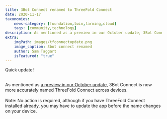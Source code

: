 ```yaml
---
title: 3Bot Connect renamed to ThreeFold Connect 
date: 2020-11-17
taxonomies:
    news-category: [foundation,twin,farming,cloud]
    tags: [community,technology]
description: As mentioned as a preview in our October update, 3Bot Connect is now more accurately named ThreeFold Connect across devices.
extra:
    imgPath: images/tfconnectupdate.png
    image_caption: 3bot connect renamed
    author: Sam Taggart
    isFeatured: "true"
---
```


Quick update!
<br/>
<br/>

As mentioned as [a preview in our October update](https://library.threefold.me/info/tfgrid/#/threefold_update_oct2020?id=_3bot-connect-app-updates-coming-in-november), 3Bot Connect is now more accurately named ThreeFold Connect across devices.
<br/>
<br/>
Note: No action is required, although if you have ThreeFold Connect installed already, you may have to update the app before the name changes on your device.
